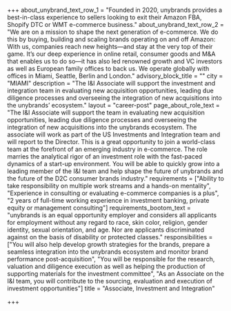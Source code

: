 +++
about_unybrand_text_row_1 = "Founded in 2020, unybrands provides a best-in-class experience to sellers looking to exit their Amazon FBA, Shopify DTC or WMT e-commerce business."
about_unybrand_text_row_2 = "We are on a mission to shape the next generation of e-commerce. We do this by buying, building and scaling brands operating on and off Amazon: With us, companies reach new heights—and stay at the very top of their game. It’s our deep experience in online retail, consumer goods and M&A that enables us to do so—it has also led renowned growth and VC investors as well as European family offices to back us. We operate globally with offices in Miami, Seattle, Berlin and London."
advisory_block_title = ""
city = "MIAMI"
description = "The I&I Associate will support the investment and integration team in evaluating new acquisition opportunities, leading due diligence processes and overseeing the integration of new acquisitions into the unybrands’ ecosystem."
layout = "career-post"
page_about_role_text = "The I&I Associate will support the team in evaluating new acquisition opportunities, leading due diligence processes and overseeing the integration of new acquisitions into the unybrands ecosystem. The associate will work as part of the US Investments and Integration team and will report to the Director. This is a great opportunity to join a world-class team at the forefront of an emerging industry in e-commerce. The role marries the analytical rigor of an investment role with the fast-paced dynamics of a start-up environment. You will be able to quickly grow into a leading member of the I&I team and help shape the future of unybrands and the future of the D2C consumer brands industry."
requirements = ["Ability to take responsibility on multiple work streams and a hands-on mentality", "Experience in consulting or evaluating e-commerce companies is a plus", "2 years of full-time working experience in investment banking, private equity or management consulting"]
requirements_bootom_text = "unybrands is an equal opportunity employer and considers all applicants for employment without any regard to race, skin color, religion, gender identity, sexual orientation, and age. Nor are applicants discriminated against on the basis of disability or protected classes."
responsibilities = ["You will also help develop growth strategies for the brands, prepare a seamless integration into the unybrands ecosystem and monitor brand performance post-acquisition", "You will be responsible for the research, valuation and diligence execution as well as helping the production of supporting materials for the investment committee", "As an Associate on the I&I team, you will contribute to the sourcing, evaluation and execution of investment opportunities"]
title = "Associate, Investment and Integration"

+++
